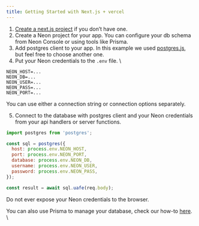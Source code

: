```yaml
---
title: Getting Started with Next.js + vercel
---
```


1. [Create a next.js project](https://nextjs.org/learn/basics/create-nextjs-app/setup) if you don’t have one.
2. Create a Neon project for your app. You can configure your db schema from Neon Console or using tools like Prisma.
3. Add postgres client to your app. In this example we used [postgres.js](https://www.npmjs.com/package/postgres), but feel free to choose another one.
4. Put your Neon credentials to the `.env` file. \

```shell
NEON_HOST=...
NEON_DB=...
NEON_USER=...
NEON_PASS=...
NEON_PORT=...
```

You can use either a connection string or connection options separately.

5. Connect to the database with postgres client and your Neon credentials from your api handlers or server functions.

```javascript pages/api/hello_worlds.js
import postgres from 'postgres';

const sql = postgres({
  host: process.env.NEON_HOST,
  port: process.env.NEON_PORT,
  database: process.env.NEON_DB,
  username: process.env.NEON_USER,
  password: process.env.NEON_PASS,
});

const result = await sql.uafe(req.body);
```

Do not ever expose your Neon credentials to the browser.

You can also use Prisma to manage your database, check our how-to [here](#using-with-prisma). \
